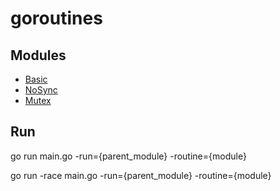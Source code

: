 # goroutines

## Modules
- [Basic](./basic.go)
- [NoSync](./nosync.go)
- [Mutex](./mutex.go)
## Run 
go run main.go -run={parent_module} -routine={module}

<!--- identify race condition --->
go run -race main.go -run={parent_module} -routine={module} 
